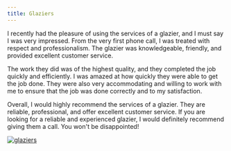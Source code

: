 ```yaml
---
title: Glaziers
---
```


I recently had the pleasure of using the services of a glazier, and I must say I was very impressed. From the very first phone call, I was treated with respect and professionalism. The glazier was knowledgeable, friendly, and provided excellent customer service.

The work they did was of the highest quality, and they completed the job quickly and efficiently. I was amazed at how quickly they were able to get the job done. They were also very accommodating and willing to work with me to ensure that the job was done correctly and to my satisfaction.

Overall, I would highly recommend the services of a glazier. They are reliable, professional, and offer excellent customer service. If you are looking for a reliable and experienced glazier, I would definitely recommend giving them a call. You won't be disappointed!

[![glaziers](<https://dabuttonfactory.com/button.png?t=CHECK+SERVICE&f=Noto+Sans-Bold&ts=26&tc=fff&hp=45&vp=20&c=11&bgt=unicolored&bgc=4bd42f>)](<https://www.bark.com/?a_aid=5d2d0e83cdc39>)